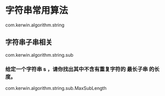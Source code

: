 # 字符串常用算法
com.kerwin.algorithm.string
## 字符串子串相关
com.kerwin.algorithm.string.sub
### 给定一个字符串 s ，请你找出其中不含有重复字符的 最长子串 的长度。
com.kerwin.algorithm.string.sub.MaxSubLength
